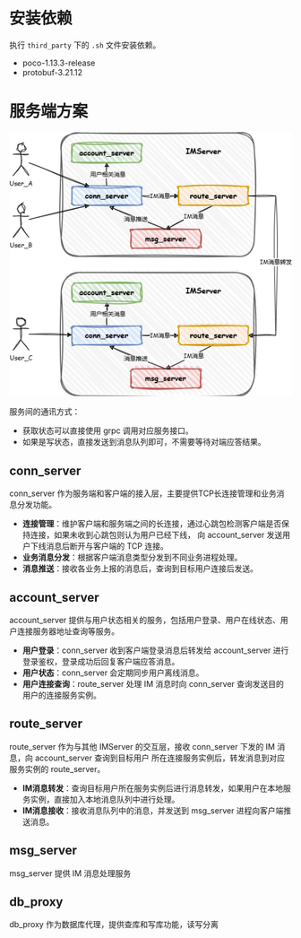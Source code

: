 # 安装依赖

执行 `third_party` 下的 `.sh` 文件安装依赖。

- poco-1.13.3-release
- protobuf-3.21.12

# 服务端方案

![](./img/server.drawio.png)

服务间的通讯方式：
- 获取状态可以直接使用 grpc 调用对应服务接口。
- 如果是写状态，直接发送到消息队列即可，不需要等待对端应答结果。

## conn_server

conn_server 作为服务端和客户端的接入层，主要提供TCP长连接管理和业务消息分发功能。

- **连接管理**：维护客户端和服务端之间的长连接，通过心跳包检测客户端是否保持连接，如果未收到心跳包则认为用户已经下线，
向 account_server 发送用户下线消息后断开与客户端的 TCP 连接。
- **业务消息分发**：根据客户端消息类型分发到不同业务进程处理。
- **消息推送**：接收各业务上报的消息后，查询到目标用户连接后发送。

## account_server

account_server 提供与用户状态相关的服务，包括用户登录、用户在线状态、用户连接服务器地址查询等服务。

- **用户登录**：conn_server 收到客户端登录消息后转发给 account_server 进行登录鉴权，登录成功后回复客户端应答消息。
- **用户状态**：conn_server 会定期同步用户离线消息。
- **用户连接查询**：route_server 处理 IM 消息时向 conn_server 查询发送目的用户的连接服务实例。

## route_server

route_server 作为与其他 IMServer 的交互层，接收 conn_server 下发的 IM 消息，向 account_server 查询到目标用户
所在连接服务实例后，转发消息到对应服务实例的 route_server。

- **IM消息转发**：查询目标用户所在服务实例后进行消息转发，如果用户在本地服务实例，直接加入本地消息队列中进行处理。
- **IM消息接收**：接收消息队列中的消息，并发送到 msg_server 进程向客户端推送消息。

## msg_server

msg_server 提供 IM 消息处理服务

## db_proxy

db_proxy 作为数据库代理，提供查库和写库功能，读写分离